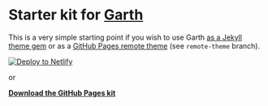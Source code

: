 # Starter kit for [Garth](https://garth.darn.es/)

This is a very simple starting point if you wish to use Garth [as a Jekyll theme gem](https://garth.darn.es/about/#as-a-jekyll-theme) or as a [GitHub Pages remote theme](https://github.com/daviddarnes/garth-kit/tree/remote-theme) (see `remote-theme` branch).

[![Deploy to Netlify](https://www.netlify.com/img/deploy/button.svg)](https://app.netlify.com/start/deploy?repository=https://github.com/daviddarnes/netlify-plugin-ghost-markdown-test)

or

**[Download the GitHub Pages kit](https://github.com/daviddarnes/garth-kit/archive/remote-theme.zip)**
